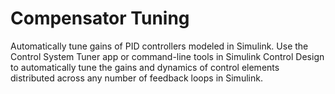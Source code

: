 # **Compensator Tuning**

Automatically tune gains of PID controllers modeled in Simulink. Use the Control System Tuner app or command-line tools in Simulink Control Design to automatically tune the gains and dynamics of control elements distributed across any number of feedback loops in Simulink.
